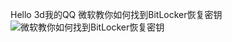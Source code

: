 Hello 3d我的QQ
微软教你如何找到BitLocker恢复密钥
![微软教你如何找到BitLocker恢复密钥](https://github.com/robin-lee-777/hello3d.github.io/assets/105187023/b6d63678-13f7-4050-81dc-ab1f175afe26)
